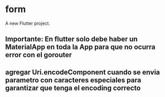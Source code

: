 # form



A new Flutter project.


## Importante: En flutter solo debe haber un MaterialApp en toda la App para que no ocurra error con el gorouter


## agregar Uri.encodeComponent cuando se envia parametro con caracteres especiales para garantizar que tenga el encoding correcto
